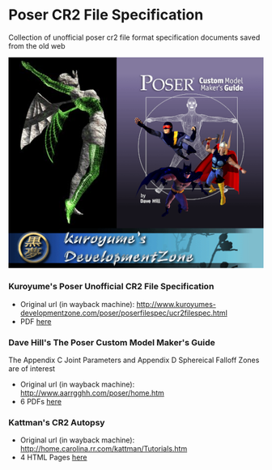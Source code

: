 # Poser CR2 File Specification
Collection of unofficial poser cr2 file format specification documents saved from the old web

![site logos](https://github.com/discatte/poser_cr2_file_specification/raw/main/logos.png)

### Kuroyume's Poser Unofficial CR2 File Specification

* Original url (in wayback machine): http://www.kuroyumes-developmentzone.com/poser/poserfilespec/ucr2filespec.html
* PDF [here](https://github.com/discatte/poser_cr2_file_specification/blob/main/Kuroyume%20-%20Poser%20Unofficial%20CR2%20File%20Spec%20-%20ucr2filespec_dec2004.pdf)

### Dave Hill's The Poser Custom Model Maker's Guide

The Appendix C Joint Parameters and Appendix D Sphereical Falloff Zones are of interest

* Original url (in wayback machine): http://www.aarrgghh.com/poser/home.htm
* 6 PDFs [here](https://github.com/discatte/poser_cr2_file_specification)

### Kattman's CR2 Autopsy
* Original url (in wayback machine): http://home.carolina.rr.com/kattman/Tutorials.htm
* 4 HTML Pages [here](https://github.com/discatte/poser_cr2_file_specification)
